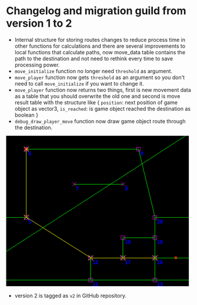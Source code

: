 # Changelog and migration guild from version 1 to 2  

* Internal structure for storing routes changes to reduce process time in other functions for calculations and there are several improvements to local functions that calculate paths, now move_data table contains the path to the destination and not need to rethink every time to save processing power.  
* `move_initialize` function no longer need `threshold` as argument.  
* `move_player` function now gets `threshold` as an argument so you don't need to call `move_initialize` if you want to change it.  
* `move_player` function now returns two things, first is new movement data as a table that you should overwrite the old one and second is move result table with the structure like { `position`: next position of game object as vector3, `is_reached`: is game object reached the destination as boolean }  
* `debug_draw_player_move` function now draw game object route through the destination.  
  
<img src="example/debug_draw_player_move.png" alt="routing gif" style="max-width:100%;" />  

* version 2 is tagged as `v2` in GitHub repository.